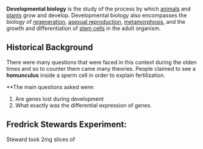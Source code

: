 **Developmental biology** is the study of the process by which [animals](https://en.wikipedia.org/wiki/Animal "Animal") and [plants](https://en.wikipedia.org/wiki/Plant "Plant") grow and develop. Developmental biology also encompasses the biology of [regeneration](https://en.wikipedia.org/wiki/Regeneration_(biology) "Regeneration (biology)"), [asexual reproduction](https://en.wikipedia.org/wiki/Asexual_reproduction "Asexual reproduction"), [metamorphosis](https://en.wikipedia.org/wiki/Metamorphosis "Metamorphosis"), and the growth and differentiation of [stem cells](https://en.wikipedia.org/wiki/Stem_cell "Stem cell") in the adult organism.

## Historical Background

There were many questions that were faced in this context during the olden times and so to counter them came many theories. People claimed to see a **homunculus** inside a sperm cell in order to explain fertilization.

**The main questions asked were: 
1. Are genes lost during development
2. What exactly was the differential expression of genes.

## Fredrick Stewards Experiment:

Steward took 2mg slices of 



